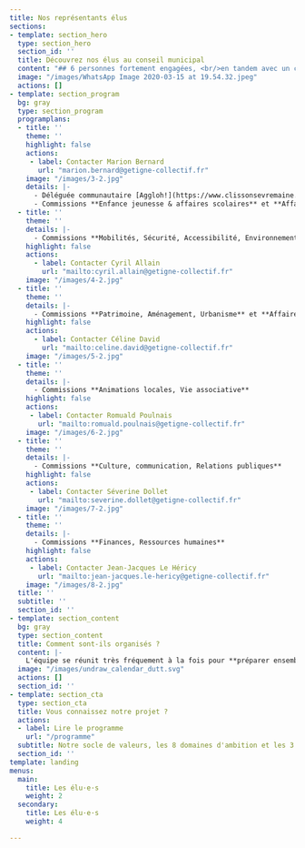 ```yaml
---
title: Nos représentants élus
sections:
- template: section_hero
  type: section_hero
  section_id: ''
  title: Découvrez nos élus au conseil municipal
  content: "## 6 personnes fortement engagées, <br/>en tandem avec un collectif citoyen"
  image: "/images/WhatsApp Image 2020-03-15 at 19.54.32.jpeg"
  actions: []
- template: section_program
  bg: gray
  type: section_program
  programplans:
  - title: ''
    theme: ''
    highlight: false
    actions:
     - label: Contacter Marion Bernard
       url: "marion.bernard@getigne-collectif.fr"
    image: "/images/3-2.jpg"
    details: |-
      - Déléguée communautaire [Aggloh!](https://www.clissonsevremaine.fr/oh-decouvrir/16-communes/fiche-individuelle/annuaire/marion-bernard/) - [Membre titulaire Collecte des déchets](http://environnement.clissonsevremaine.fr/)
      - Commissions **Enfance jeunesse & affaires scolaires** et **Affaires sociales** 
  - title: ''
    theme: ''
    details: |-
      - Commissions **Mobilités, Sécurité, Accessibilité, Environnement, Urbanisme** et **Affaires sociales** 
    highlight: false
    actions:
      - label: Contacter Cyril Allain
        url: "mailto:cyril.allain@getigne-collectif.fr"
    image: "/images/4-2.jpg"
  - title: ''
    theme: ''
    details: |-
      - Commissions **Patrimoine, Aménagement, Urbanisme** et **Affaires sociales** 
    highlight: false
    actions:
      - label: Contacter Céline David
        url: "mailto:celine.david@getigne-collectif.fr"
    image: "/images/5-2.jpg"
  - title: ''
    theme: ''
    details: |-
      - Commissions **Animations locales, Vie associative**
    highlight: false
    actions:
     - label: Contacter Romuald Poulnais
       url: "mailto:romuald.poulnais@getigne-collectif.fr"
    image: "/images/6-2.jpg"
  - title: ''
    theme: ''
    details: |-
      - Commissions **Culture, communication, Relations publiques**
    highlight: false
    actions:
     - label: Contacter Séverine Dollet
       url: "mailto:severine.dollet@getigne-collectif.fr"
    image: "/images/7-2.jpg"
  - title: ''
    theme: ''
    details: |-
      - Commissions **Finances, Ressources humaines**
    highlight: false
    actions:
     - label: Contacter Jean-Jacques Le Héricy
       url: "mailto:jean-jacques.le-hericy@getigne-collectif.fr"
    image: "/images/8-2.jpg"
  title: ''
  subtitle: ''
  section_id: ''
- template: section_content
  bg: gray
  type: section_content
  title: Comment sont-ils organisés ?
  content: |-
    L'équipe se réunit très fréquement à la fois pour **préparer ensemble** les conseils municipaux mais aussi pour **partager** avec les autres les avancées qu'ils ont fait dans leurs commissions. En général et selon les sujets, ils sollicitent le collectif en posant d'éventuelles questions en amont afin que d'éventuelles experts puissent se rendre disponibles pour les rejoindre, les accompagner dans la compréhension des sujets complexes et dans l'élaboration de projets / solutions.
  image: "/images/undraw_calendar_dutt.svg"
  actions: []
  section_id: ''
- template: section_cta
  type: section_cta
  title: Vous connaissez notre projet ?
  actions:
  - label: Lire le programme
    url: "/programme"
  subtitle: Notre socle de valeurs, les 8 domaines d'ambition et les 3 grands projets dessinés lors de la campagne de 2020
  section_id: ''
template: landing
menus:
  main:
    title: Les élu·e·s
    weight: 2
  secondary:
    title: Les élu·e·s
    weight: 4

---
```

